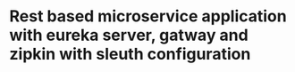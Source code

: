 # Rest based microservice application with eureka server, gatway and zipkin with sleuth configuration
